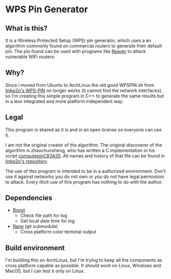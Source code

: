WPS Pin Generator
========
## What is this?
It is a Wireless Protected Setup (WPS) pin generator, which uses a an algorithm commonly found on commercial routers to generate their default pin.
The pin found can be used with programs like <a href="https://github.com/t6x/reaver-wps-fork-t6x">Reaver</a> to attack vulnerable WiFi routers.

## Why?
Since i moved from Ubuntu to ArchLinux the old good WPSPIN.sh from <a href="https://github.com/linkp2p/WPS-PIN">linkp2p's WPS-PIN</a> no longer works (it cannot find the network interfaces), so I'm creating this simple program in C++ to generate the same results but in a less integrated and more platform independent way.

## Legal
This program is shared as it is and in an open license so everyone can use it. 

I am not the original creator of the algorithm. 
The original discoverer of the algorithm is zhaochunsheng, who has written a C implementation in his script <a href="https://foro.elhacker.net/wireless_en_windows/computepinc83a35-t358629.0.html">computepinC83A35</a>.
All names and history of that file can be found in <a href="https://github.com/linkp2p/WPS-PIN">linkp2p's repository</a>. 

The use of this program is intended to be in a authorized environment. Don't use it against networks you do not own or you do not have legal permission to attack.
Every illicit use of this program has nothing to do with the author.

## Dependencies
- <a href="http://www.boost.org/">Boost</a>
    - Check file path for log
    - Get local date time for log
- <a href="https://github.com/agauniyal/rang">Ranq</a> (git submodule)
    - Cross platform color terminal output

## Build environment
I'm building this on ArchLinux, but I'm trying to keep all the components as cross platform capable as possible. It should work on Linux, Windows and MacOS, but I can test it only on Linux.